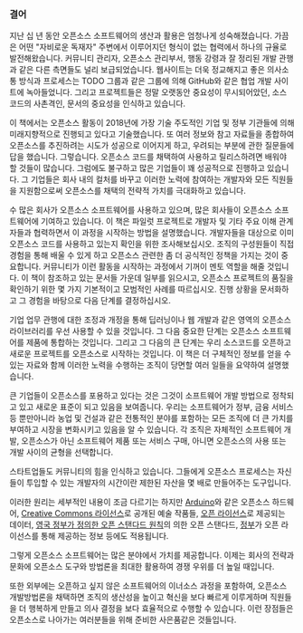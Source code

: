 ﻿### 결어

지난 십 년 동안 오픈소스 소프트웨어의 생산과 활용은 엄청나게 성숙해졌습니다. 
가끔은 어떤 "자비로운 독재자" 주변에서 이루어지던 형식이 없는 협력에서 하나의 규율로 발전해왔습니다. 
커뮤니티 관리자, 오픈소스 관리부서, 행동 강령과 잘 정리된 개발 관행과 같은 다른 측면들도 널리 보급되었습니다. 
웹사이트는 더욱 정교해지고 좋은 의사소통 방식과 프로세스는 TODO 그룹과 같은 그룹에 의해 GitHub와 같은 협업 개발 사이트에 녹아들었니다. 
그리고 프로젝트들은 정말 오랫동안 중요성이 무시되어았던, 소스 코드의 사촌격인, 문서의 중요성을 인식하고 있습니다. 

이 책에서는 오픈소스 활동이 2018년에 가장 기술 주도적인 기업 및 정부 기관들에 의해 미래지향적으로 진행되고 있다고 기술했습니다.
또 여러 정보와 참고 자료들을 종합하여 오픈소스를 추진하려는 시도가 성공으로 이어지게 하고, 우려되는 부분에 관한 질문들에 답을 했습니다. 
그렇습니다. 오픈소스 코드를 채택하여 사용하고 릴리스하려면 배워야 할 것들이 많습니다. 
그럼에도 불구하고 많은 기업들이 꽤 성공적으로 진행하고 있습니다. 그 기업들은 회사 내의 컬처를 바꾸고 이러한 노력에 참여하는 개발자와 모든 직원들을 지원함으로써 오픈소스를 채택의 전략적 가치를 극대화하고 있습니다. 

수 많은 회사가 오픈소스 소프트웨어를 사용하고 있으며, 많은 회사들이 오픈소스 소프트웨어에 기여하고 있습니다. 
이 책은 파일럿 프로젝트로 개발자 및 기타 주요 이해 관계자들과 협력하면서 이 과정을 시작하는 방법을 설명했습니다. 
개발자들을 대상으로 이미 오픈소스 코드를 사용하고 있는지 확인을 위한 조사해보십시오. 
조직의 구성원들이 직접 경험을 통해 배울 수 있게 하고 오픈소스 관련한 좀 더 공식적인 정책을 가지는 것이 중요합니다. 
커뮤니티가 이런 활동을 시작하는 과정에서 기꺼이 멘토 역할을 해줄 것입니다. 
이 책이 참조하고 있는 문서들 가운데 일부를 읽으시고, 오픈소스 프로젝트의 품질을 확인하기 위한 몇 가지 기본적이고 모범적인 사례를 따르십시오. 
진행 상황을 문서화하고 그 경험을 바탕으로 다음 단계를 결정하십시오.

기업 업무 관행에 대한 조정과 개정을 통해 딥러닝이나 웹 개발과 같은 영역의 오픈소스 라이브러리를 우선 사용할 수 있을 것입니다. 
그 다음 중요한 단계는 오픈소스 소프트웨어를 제품에 통합하는 것입니다. 
그리고 그 다음의 큰 단계는 우리 소스코드를 오픈하고 새로운 프로젝트를 오픈소스로 시작하는 것입니다. 
이 책은 더 구체적인 정보를 얻을 수 있는 자료와 함께 이러한 노력을 수행하는 조직이 당면할 여러 일들을 요약하여 설명했습니다.

큰 기업들이 오픈소스를 포용하고 있다는 것은 그것이 소프트웨어 개발 방법으로 정착되고 있고 새로운 표준이 되고 있음을 보여줍니다. 
우리는 소프트웨어가 정부, 금융 서비스 등 뿐만아니라 농업 및 건설과 같은 전통적인 분야를 포함하는 모든 조직에 더 큰 가치를 부여하고 시장을 변화시키고 있음을 알 수 있습니다. 
각 조직은 자체적인 소프트웨어 개발, 오픈소스가 아닌 소프트웨어 제품 또는 서비스 구매, 아니면 오픈소스의 사용 또는 개발 사이의 균형을 선택합니다. 

스타트업들도 커뮤니티의 힘을 인식하고 있습니다. 
그들에게 오픈소스 프로세스는 자신들이 투입할 수 있는 개발자의 시간이란 제한된 자산을 몇 배로 만들어주는 도구입니다. 

이러한 원리는 세부적인 내용이 조금 다르기는 하지만 [Arduino](https://www.arduino.cc)와 같은 오픈소스 하드웨어, [Creative Commons 라이선스](https://creativecommons.org)로 공개된 예술 작품들, [오픈 라이선스](https://opendatacommons.org/)로 제공되는 데이터, [영국 정부가 정의한 오픈 스탠다드 원칙](https://www.gov.uk/government/publications/open-standards-principles/open-standards-principles)의 의한 오픈 스탠다드, [정부](https://open.canada.ca/en/open-government-licence-canada)가 오픈 라이선스를 통해 제공하는 정보 등에도 적용됩니다. 

그렇게 오픈소스 소프트웨어는 많은 분야에서 가치를 제공합니다. 
이제는 회사의 전략과 문화에 오픈소스 도구와 방법론을 최대한 활용하여 경쟁 우위를 더 높일 때입니다. 

또한 외부에는 오픈하고 싶지 않은 소프트웨어의 이너소스 과정을 포함하여, 오픈소스 개발방법론을 채택하면 조직의 생산성을 높이고 혁신을 보다 빠르게 이루게하며 직원들을 더 행복하게 만들고 의사 결정을 보다 효율적으로 수행할 수 있습니다. 
이런 장점들은 오픈소스로 나아가는 여러분들을 위해 준비한 사은품같은 것들입니다.
 